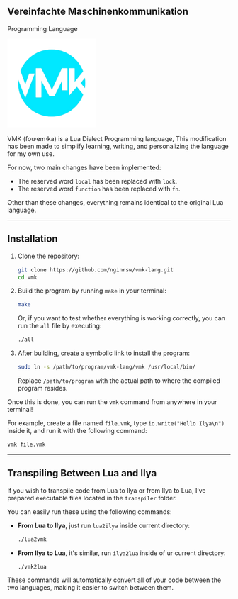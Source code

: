 ## Vereinfachte Maschinenkommunikation

Programming Language

<img src="img/vmk.png" alt="vmk" width="200"/>

VMK (fou·em·ka) is a Lua Dialect Programming language, This modification has
been made to simplify learning, writing, and personalizing the language for my
own use.

For now, two main changes have been implemented:

- The reserved word `local` has been replaced with `lock`.
- The reserved word `function` has been replaced with `fn`.

Other than these changes, everything remains identical to the original Lua
language.

---

## Installation

1. Clone the repository:
   ```bash
   git clone https://github.com/nginrsw/vmk-lang.git
   cd vmk
   ```

2. Build the program by running `make` in your terminal:
   ```bash
   make
   ```
   Or, if you want to test whether everything is working correctly, you can run
   the `all` file by executing:
   ```bash
   ./all
   ```

3. After building, create a symbolic link to install the program:
   ```bash
   sudo ln -s /path/to/program/vmk-lang/vmk /usr/local/bin/
   ```

   Replace `/path/to/program` with the actual path to where the compiled program
   resides.

Once this is done, you can run the `vmk` command from anywhere in your terminal!

For example, create a file named `file.vmk`, type `io.write("Hello Ilya\n")`
inside it, and run it with the following command:

```bash
vmk file.vmk
```

---

## Transpiling Between Lua and Ilya

If you wish to transpile code from Lua to Ilya or from Ilya to Lua, I’ve
prepared executable files located in the `transpiler` folder.

You can easily run these using the following commands:

- **From Lua to Ilya**, just run `lua2ilya` inside current directory:
  ```bash
  ./lua2vmk
  ```

- **From Ilya to Lua**, it's similar, run `ilya2lua` inside of ur current
  directory:
  ```bash
  ./vmk2lua
  ```

These commands will automatically convert all of your code between the two
languages, making it easier to switch between them.
